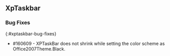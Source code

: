 ## XpTaskbar

### Bug Fixes
{:#xptaskbar-bug-fixes}

* \#160609 - XPTaskBar does not shrink while setting the color scheme as Office2007Theme.Black.